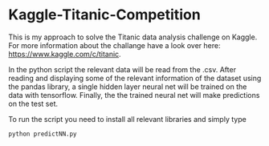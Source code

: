 # Kaggle-Titanic-Competition

This is my approach to solve the Titanic data analysis challenge on Kaggle. For more information about the challange have a look over here: https://www.kaggle.com/c/titanic.


In the python script the relevant data will be read from the .csv. After reading and displaying some of the relevant information of the dataset using the pandas library, a single hidden layer neural net will be trained on the data with tensorflow.
Finally, the the trained neural net will make predictions on the test set.

To run the script you need to install all relevant libraries and simply type 
```{r, engine='bash', count_lines}
python predictNN.py
```


